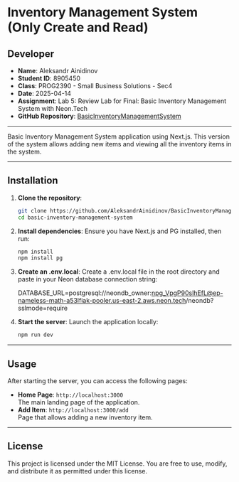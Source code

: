 # Inventory Management System (Only Create and Read)

## Developer

- **Name**: Aleksandr Ainidinov  
- **Student ID**: 8905450
- **Class**: PROG2390 - Small Business Solutions - Sec4
- **Date**: 2025-04-14
- **Assignment**: Lab 5: Review Lab for Final: Basic Inventory Management System with Neon.Tech
- **GitHub Repository**: [BasicInventoryManagementSystem](https://github.com/AleksandrAinidinov/BasicInventoryManagementSystem)

---

Basic Inventory Management System application using Next.js. This version of the system allows adding new items and viewing all the inventory items in the system.

---

## Installation

1. **Clone the repository**:
   ```bash
   git clone https://github.com/AleksandrAinidinov/BasicInventoryManagementSystem.git
   cd basic-inventory-management-system
   ```

2. **Install dependencies**:
   Ensure you have Next.js and PG installed, then run:
   ```bash
   npm install
   npm install pg
   ```
3. **Create an .env.local**:
    Create a .env.local file in the root directory and paste in your Neon database connection string:
    
    DATABASE_URL=postgresql://neondb_owner:npg_VpgP90slhEfL@ep-nameless-math-a53lfiak-pooler.us-east-2.aws.neon.tech/neondb?sslmode=require

4. **Start the server**:
   Launch the application locally:
   ```bash
   npm run dev 
   ```

---

## Usage

After starting the server, you can access the following pages:

- **Home Page**: `http://localhost:3000`  
  The main landing page of the application.
- **Add Item**: `http://localhost:3000/add`  
  Page that allows adding a new inventory item.

---

## License

This project is licensed under the MIT License. You are free to use, modify, and distribute it as permitted under this license.